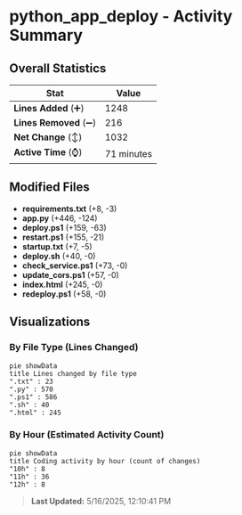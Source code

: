 # python_app_deploy - Activity Summary 

## Overall Statistics

| Stat                   | Value                                                             |
| ---------------------- | ----------------------------------------------------------------- |
| **Lines Added** (➕)   | 1248                                          |
| **Lines Removed** (➖) | 216                                        |
| **Net Change** (↕)    | 1032                |
| **Active Time** (⌚)   | 71 minutes |


## Modified Files
- **requirements.txt** (+8, -3)
- **app.py** (+446, -124)
- **deploy.ps1** (+159, -63)
- **restart.ps1** (+155, -21)
- **startup.txt** (+7, -5)
- **deploy.sh** (+40, -0)
- **check_service.ps1** (+73, -0)
- **update_cors.ps1** (+57, -0)
- **index.html** (+245, -0)
- **redeploy.ps1** (+58, -0)

## Visualizations

### By File Type (Lines Changed)

```mermaid
pie showData
title Lines changed by file type
".txt" : 23
".py" : 570
".ps1" : 586
".sh" : 40
".html" : 245
```

### By Hour (Estimated Activity Count)

```mermaid
pie showData
title Coding activity by hour (count of changes)
"10h" : 8
"11h" : 36
"12h" : 8
```


> **Last Updated:** 5/16/2025, 12:10:41 PM